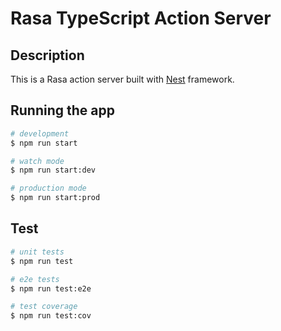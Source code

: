 # Rasa TypeScript Action Server
## Description

This is a Rasa action server built with [Nest](https://github.com/nestjs/nest) framework.

## Running the app

```bash
# development
$ npm run start

# watch mode
$ npm run start:dev

# production mode
$ npm run start:prod
```

## Test

```bash
# unit tests
$ npm run test

# e2e tests
$ npm run test:e2e

# test coverage
$ npm run test:cov
```
